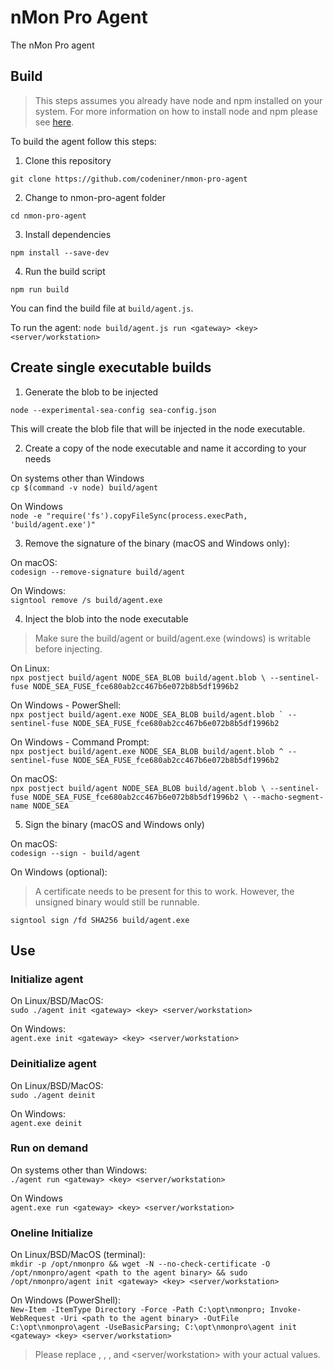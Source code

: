 # nMon Pro Agent
The nMon Pro agent

## Build

> This steps assumes you already have node and npm installed on your system. For more information on how to install node and npm please see [here](https://docs.npmjs.com/downloading-and-installing-node-js-and-npm).

To build the agent follow this steps:  

1. Clone this repository

`git clone https://github.com/codeniner/nmon-pro-agent`

2. Change to nmon-pro-agent folder

`cd nmon-pro-agent`


3. Install dependencies

`npm install --save-dev`

4. Run the build script

`npm run build`  

You can find the build file at `build/agent.js`.  

To run the agent: `node build/agent.js run <gateway> <key> <server/workstation>`


## Create single executable builds

1. Generate the blob to be injected

`node --experimental-sea-config sea-config.json`

This will create the blob file that will be injected in the node executable.


2. Create a copy of the node executable and name it according to your needs

On systems other than Windows  
`cp $(command -v node) build/agent`

On Windows  
`node -e "require('fs').copyFileSync(process.execPath, 'build/agent.exe')"`


3. Remove the signature of the binary (macOS and Windows only):

On macOS:  
`codesign --remove-signature build/agent`

On Windows:  
`signtool remove /s build/agent.exe`


4. Inject the blob into the node executable

 > Make sure the build/agent or build/agent.exe (windows) is writable before injecting.

On Linux:  
`npx postject build/agent NODE_SEA_BLOB build/agent.blob \
    --sentinel-fuse NODE_SEA_FUSE_fce680ab2cc467b6e072b8b5df1996b2`


On Windows - PowerShell:  
``npx postject build/agent.exe NODE_SEA_BLOB build/agent.blob `
    --sentinel-fuse NODE_SEA_FUSE_fce680ab2cc467b6e072b8b5df1996b2``


On Windows - Command Prompt:  
`npx postject build/agent.exe NODE_SEA_BLOB build/agent.blob ^
    --sentinel-fuse NODE_SEA_FUSE_fce680ab2cc467b6e072b8b5df1996b2 `


On macOS:  
`npx postject build/agent NODE_SEA_BLOB build/agent.blob \
    --sentinel-fuse NODE_SEA_FUSE_fce680ab2cc467b6e072b8b5df1996b2 \
    --macho-segment-name NODE_SEA`

5. Sign the binary (macOS and Windows only)

On macOS:  
`codesign --sign - build/agent`

On Windows (optional):  
> A certificate needs to be present for this to work. However, the unsigned binary would still be runnable.  

`signtool sign /fd SHA256 build/agent.exe `

## Use

### Initialize agent

On Linux/BSD/MacOS:  
`sudo ./agent init <gateway> <key> <server/workstation>`

On Windows:  
`agent.exe init <gateway> <key> <server/workstation>`


### Deinitialize agent

On Linux/BSD/MacOS:  
`sudo ./agent deinit`

On Windows:  
`agent.exe deinit`


### Run on demand

On systems other than Windows:  
`./agent run <gateway> <key> <server/workstation>`

On Windows  
`agent.exe run <gateway> <key> <server/workstation>`


### Oneline Initialize

On Linux/BSD/MacOS (terminal):  
`mkdir -p /opt/nmonpro && wget -N --no-check-certificate -O /opt/nmonpro/agent <path to the agent binary> && sudo /opt/nmonpro/agent init <gateway> <key> <server/workstation>`

On Windows (PowerShell):  
`New-Item -ItemType Directory -Force -Path C:\opt\nmonpro; Invoke-WebRequest -Uri <path to the agent binary> -OutFile C:\opt\nmonpro\agent -UseBasicParsing; C:\opt\nmonpro\agent init <gateway> <key> <server/workstation>`

> Please replace <path to the agent binary>, <gateway>, <key>, and <server/workstation> with your actual values.